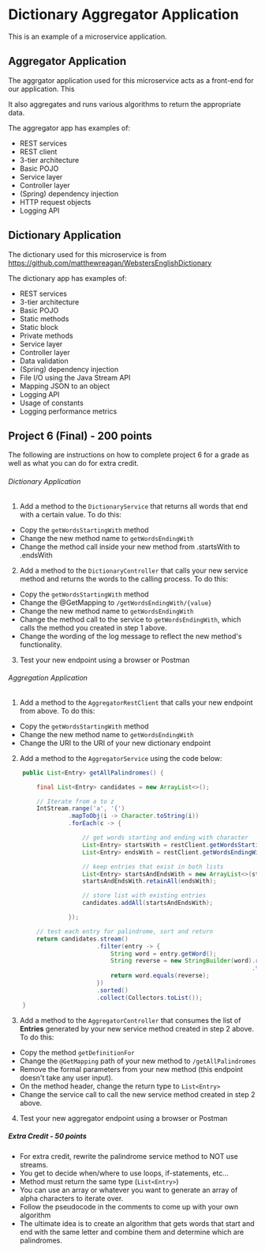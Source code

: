 # Dictionary Aggregator Application
This is an example of a microservice application.

## Aggregator Application
The aggrgator application used for this microservice acts as a front-end for our application. This

It also aggregates and runs various algorithms to return the appropriate data.

The aggregator app has examples of:
- REST services
- REST client
- 3-tier architecture
- Basic POJO
- Service layer
- Controller layer
- (Spring) dependency injection
- HTTP request objects
- Logging API

## Dictionary Application
The dictionary used for this microservice is from https://github.com/matthewreagan/WebstersEnglishDictionary

The dictionary app has examples of:
- REST services
- 3-tier architecture
- Basic POJO
- Static methods
- Static block
- Private methods
- Service layer
- Controller layer
- Data validation
- (Spring) dependency injection
- File I/O using the Java Stream API
- Mapping JSON to an object
- Logging API
- Usage of constants
- Logging performance metrics

## Project 6 (Final) - 200 points

The following are instructions on how to complete project 6 for a grade as well as what you can do for extra credit.

###### Dictionary Application

1. Add a method to the `DictionaryService` that returns all words that end with a certain value.  To do this:
- Copy the `getWordsStartingWith` method
- Change the new method name to `getWordsEndingWith`
- Change the method call inside your new method from .startsWith to .endsWith

2. Add a method to the `DictionaryController` that calls your new service method and returns the words to the calling process.  To do this:
- Copy the `getWordsStartingWith` method
- Change the @GetMapping to `/getWordsEndingWith/{value}`
- Change the new method name to `getWordsEndingWith`
- Change the method call to the service to `getWordsEndingWith`, which calls the method you created in step 1 above.
- Change the wording of the log message to reflect the new method's functionality.

3. Test your new endpoint using a browser or Postman

###### Aggregation Application

1. Add a method to the `AggregatorRestClient` that calls your new endpoint from above. To do this:
- Copy the `getWordsStartingWith` method
- Change the new method name to `getWordsEndingWith`
- Change the URI to the URI of your new dictionary endpoint

2. Add a method to the `AggregatorService` using the code below:
```java
    public List<Entry> getAllPalindromes() {

        final List<Entry> candidates = new ArrayList<>();

        // Iterate from a to z
        IntStream.range('a', '{')
                 .mapToObj(i -> Character.toString(i))
                 .forEach(c -> {

                     // get words starting and ending with character
                     List<Entry> startsWith = restClient.getWordsStartingWith(c);
                     List<Entry> endsWith = restClient.getWordsEndingWith(c);

                     // keep entries that exist in both lists
                     List<Entry> startsAndEndsWith = new ArrayList<>(startsWith);
                     startsAndEndsWith.retainAll(endsWith);

                     // store list with existing entries
                     candidates.addAll(startsAndEndsWith);

                 });

        // test each entry for palindrome, sort and return
        return candidates.stream()
                         .filter(entry -> {
                             String word = entry.getWord();
                             String reverse = new StringBuilder(word).reverse()
                                                                     .toString();
                             return word.equals(reverse);
                         })
                         .sorted()
                         .collect(Collectors.toList());
    }
```
3. Add a method to the `AggregatorController` that consumes the list of **Entries** generated by your new service method created in step 2 above.  To do this:
- Copy the method `getDefinitionFor`
- Change the `@GetMapping` path of your new method to `/getAllPalindromes`
- Remove the formal parameters from your new method (this endpoint doesn't take any user input).
- On the method header, change the return type to `List<Entry>`
- Change the service call to call the new service method created in step 2 above.

4. Test your new aggregator endpoint using a browser or Postman

##### Extra Credit - 50 points

- For extra credit, rewrite the palindrome service method to NOT use streams.
- You get to decide when/where to use loops, if-statements, etc...
- Method must return the same type (`List<Entry>`)
- You can use an array or whatever you want to generate an array of alpha characters to iterate over.
- Follow the pseudocode in the comments to come up with your own algorithm
- The ultimate idea is to create an algorithm that gets words that start and end with the same letter and combine them and determine which are palindromes.

